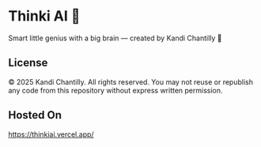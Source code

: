 # Thinki AI 🧠
Smart little genius with a big brain — created by Kandi Chantilly 💖

## License
© 2025 Kandi Chantilly. All rights reserved. You may not reuse or republish any code from this repository without express written permission.

## Hosted On
https://thinkiai.vercel.app/
